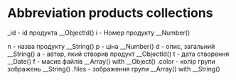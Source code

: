 # Abbreviation products collections

\_id - id продукта \_\_ObjectId()
i - Номер продукту \_\_Number()

n - назва продукту \_\_String()
p - ціна \_\_Number()
d - опис, загальний \_\_String()
a - автор, який створив продукт \_\_ObjectId()
t - дата створення \_\_Date()
f - масив файлів \_\_Array() with \_\_Object()
.color - колір групи зображень \_\_String()
.files - зображення групи \_\_Array() with \_\_String()
